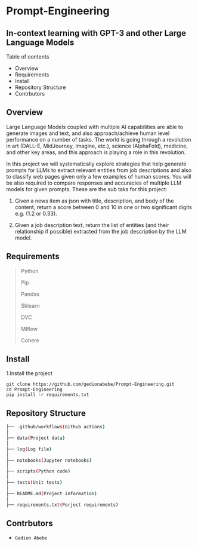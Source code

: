 # Prompt-Engineering
## In-context learning with GPT-3 and other Large Language Models

Table of contents

- Overview
- Requirements
- Install
- Repository Structure
- Contrbutors

## Overview

Large Language Models coupled with multiple AI capabilities are able to generate
images and text, and also approach/achieve human level performance on a number of
tasks. The world is going through a revolution in art (DALL-E, MidJourney, Imagine, etc.),
science (AlphaFold), medicine, and other key areas, and this approach is playing a role in
this revolution.

In this project we will systematically explore strategies that help generate prompts
for LLMs to extract relevant entities from job descriptions and also to classify web pages
given only a few examples of human scores. You will be also required to compare
responses and accuracies of multiple LLM models for given prompts. These are the sub taks for this project:

1. Given a news item as json with title, description, and body of the content,
return a score between 0 and 10 in one or two significant digits e.g. (1.2 or
0.33).

2. Given a job description text, return the list of entities (and their relationship
if possible) extracted from the job description by the LLM model.

## Requirements
>Python
>
>Pip
>
>Pandas
>
>Sklearn
>
>DVC
>
>Mlflow
>
>Cohere

## Install
1.Install the project
```
git clone https://github.com/gedionabebe/Prompt-Engineering.git
cd Prompt-Engineering
pip install -r requirements.txt
```

## Repository Structure
```bash
├── .github/workflows(Github actions)
│   
├── data(Project data)
│   
├── log(Log file)
│
├── notebooks(Jupyter notebooks)
│
├── scripts(Python code)
│
├── tests(Unit tests)
│
├── README.md(Project information)
│
├── requirements.txt(Porject requirements)
```
## Contrbutors

- `Gedion Abebe`
